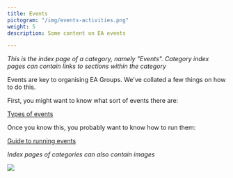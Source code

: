 ```yaml
---
title: Events
pictogram: "/img/events-activities.png"
weight: 5
description: Some content on EA events

---
```

_This is the index page of a category, namely "Events". Category index pages can contain links to sections within the category_

Events are key to organising EA Groups. We've collated a few things on how to do this.

First, you might want to know what sort of events there are:

[Types of events](/events/types_of_events)

Once you know this, you probably want to know how to run them:

[Guide to running events](/events/guide-to-running-events)

_Index pages of categories can also contain images_

![](/img/job-opportunity-2_orig.png)
